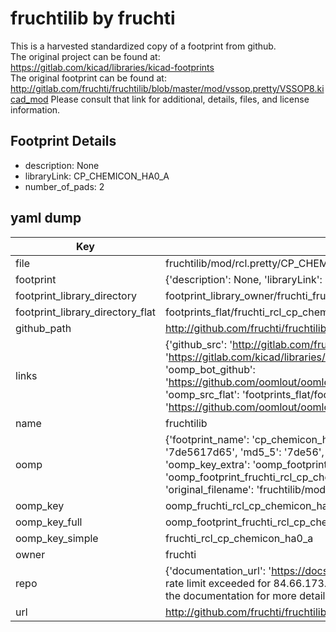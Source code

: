 # fruchtilib by fruchti  
This is a harvested standardized copy of a footprint from github.  
The original project can be found at:  
https://gitlab.com/kicad/libraries/kicad-footprints  
The original footprint can be found at:
http://gitlab.com/fruchti/fruchtilib/blob/master/mod/vssop.pretty/VSSOP8.kicad_mod
Please consult that link for additional, details, files, and license information.  
## Footprint Details
* description: None  
* libraryLink: CP_CHEMICON_HA0_A  
* number_of_pads: 2  
## yaml dump  
| Key | Value |  
| --- | --- |  
| file | fruchtilib/mod/rcl.pretty/CP_CHEMICON_HA0_A.kicad_mod |  
| footprint | {'description': None, 'libraryLink': 'CP_CHEMICON_HA0_A', 'number_of_pads': 2} |  
| footprint_library_directory | footprint_library_owner/fruchti_fruchtilib |  
| footprint_library_directory_flat | footprints_flat/fruchti_rcl_cp_chemicon_ha0_a/working |  
| github_path | http://github.com/fruchti/fruchtilib/blob/master/mod/rcl.pretty/CP_CHEMICON_HA0_A.kicad_mod |  
| links | {'github_src': 'http://gitlab.com/fruchti/fruchtilib/blob/master/mod/vssop.pretty/VSSOP8.kicad_mod', 'github_src_repo': 'https://gitlab.com/kicad/libraries/kicad-footprints', 'oomp_bot': 'footprints/fruchti_rcl_cp_chemicon_ha0_a/working', 'oomp_bot_github': 'https://github.com/oomlout/oomlout_oomp_footprint_bot/tree/main/footprints/fruchti_rcl_cp_chemicon_ha0_a/working', 'oomp_src_flat': 'footprints_flat/footprints_flat/fruchti_rcl_cp_chemicon_ha0_a/working', 'oomp_src_flat_github': 'https://github.com/oomlout/oomlout_oomp_footprint_src/tree/main/footprints_flat/fruchti_rcl_cp_chemicon_ha0_a/working'} |  
| name | fruchtilib |  
| oomp | {'footprint_name': 'cp_chemicon_ha0_a', 'library_name': 'rcl', 'md5': '7de5617d65ed62f26aafe95d0a236c43', 'md5_10': '7de5617d65', 'md5_5': '7de56', 'md5_6': '7de561', 'oomp_key': 'oomp_fruchti_rcl_cp_chemicon_ha0_a', 'oomp_key_extra': 'oomp_footprint_fruchti_rcl_cp_chemicon_ha0_a', 'oomp_key_full': 'oomp_footprint_fruchti_rcl_cp_chemicon_ha0_a_7de561', 'oomp_key_simple': 'fruchti_rcl_cp_chemicon_ha0_a', 'original_filename': 'fruchtilib/mod/rcl.pretty/CP_CHEMICON_HA0_A.kicad_mod', 'owner_name': 'fruchti'} |  
| oomp_key | oomp_fruchti_rcl_cp_chemicon_ha0_a |  
| oomp_key_full | oomp_footprint_fruchti_rcl_cp_chemicon_ha0_a |  
| oomp_key_simple | fruchti_rcl_cp_chemicon_ha0_a |  
| owner | fruchti |  
| repo | {'documentation_url': 'https://docs.github.com/rest/overview/resources-in-the-rest-api#rate-limiting', 'message': "API rate limit exceeded for 84.66.173.59. (But here's the good news: Authenticated requests get a higher rate limit. Check out the documentation for more details.)"} |  
| url | http://github.com/fruchti/fruchtilib |  

